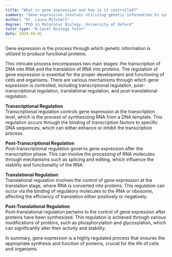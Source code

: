```yaml
---
title: "What is gene expression and how is it controlled?"
summary: "Gene expression involves utilizing genetic information to synthesize functional proteins, playing a crucial role in cellular functions and the manifestation of traits in organisms."
author: "Dr. Laura Mitchell"
degree: "PhD in Molecular Biology, University of Oxford"
tutor_type: "A-Level Biology Tutor"
date: 2024-04-02
---
```


Gene expression is the process through which genetic information is utilized to produce functional proteins.

This intricate process encompasses two main stages: the transcription of DNA into RNA and the translation of RNA into proteins. The regulation of gene expression is essential for the proper development and functioning of cells and organisms. There are various mechanisms through which gene expression is controlled, including transcriptional regulation, post-transcriptional regulation, translational regulation, and post-translational regulation.

**Transcriptional Regulation**  
Transcriptional regulation controls gene expression at the transcription level, which is the process of synthesizing RNA from a DNA template. This regulation occurs through the binding of transcription factors to specific DNA sequences, which can either enhance or inhibit the transcription process.

**Post-Transcriptional Regulation**  
Post-transcriptional regulation governs gene expression after the transcription phase. This can involve the processing of RNA molecules through mechanisms such as splicing and editing, which influence the stability and functionality of the RNA.

**Translational Regulation**  
Translational regulation involves the control of gene expression at the translation stage, where RNA is converted into proteins. This regulation can occur via the binding of regulatory molecules to the RNA or ribosome, affecting the efficiency of translation either positively or negatively.

**Post-Translational Regulation**  
Post-translational regulation pertains to the control of gene expression after proteins have been synthesized. This regulation is achieved through various modifications of proteins, such as phosphorylation and glycosylation, which can significantly alter their activity and stability.

In summary, gene expression is a highly regulated process that ensures the appropriate synthesis and function of proteins, crucial for the life of cells and organisms.
    